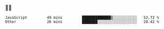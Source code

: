 ### 👨‍💻

<!--START_SECTION:waka-->

```text
JavaScript         49 mins         █████████████▒░░░░░░░░░░░   52.72 %
Other              26 mins         ███████░░░░░░░░░░░░░░░░░░   28.42 %
```

<!--END_SECTION:waka-->
